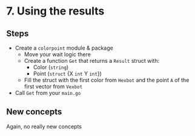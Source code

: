 # 7. Using the results

## Steps

* Create a `colorpoint` module & package
  * Move your wait logic there
  * Create a function `Get` that returns a `Result` struct with:
    * Color (`string`)
    * Point (`struct` {X `int` Y `int`})
  * Fill the struct with the first color from `Hexbot` and the point `A` of the first vector from `Vexbot`
* Call `Get` from your `main.go`

## New concepts

Again, no really new concepts
